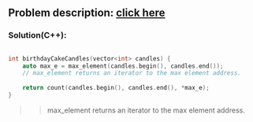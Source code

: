## Problem description: [click here](https://www.hackerrank.com/challenges/birthday-cake-candles/problem)

### Solution(C++): 

```cpp

int birthdayCakeCandles(vector<int> candles) {
    auto max_e = max_element(candles.begin(), candles.end());
    // max_element returns an iterator to the max element address.
    
    return count(candles.begin(), candles.end(), *max_e);
}
```

>> max_element returns an iterator to the max element address.
